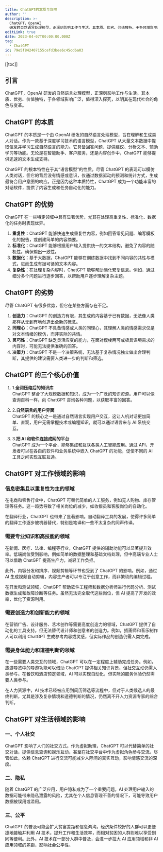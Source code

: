 ```yaml
---
title: ChatGPT的本质与影响
author: ''
description: >-
  ChatGPT，OpenAI
  研发的自然语言处理模型，正深刻影响工作与生活。其本质、优劣、价值独特，于各领域影响广泛，值得深入探究，以明白其在现代社会的角色与变革。
editLink: true
date: 2023-04-07T00:00:00.000Z
tag:
  - ChatGPT
id: 79e5f842407155cefd3bee6c45cd6a03
---
```

[[toc]]

## 引言

ChatGPT，OpenAI 研发的自然语言处理模型，正深刻影响工作与生活。其本质、优劣、价值独特，于各领域影响广泛，值得深入探究，以明其在现代社会的角色与变革。

## ChatGPT 的本质

ChatGPT 的本质是一个由 OpenAI 研发的自然语言处理模型，旨在理解和生成类人对话。作为一款基于深度学习技术的语言模型，ChatGPT 从大量文本数据中提取信息并学习生成自然语言的能力。它具备回答问题、提供建议、分析文本、辅助学习等功能。无论是在智能助手、客户服务，还是内容创作中，ChatGPT 能够提供迅速的文本生成支持。

ChatGPT 的根本特性在于其“语言模型”的性质。尽管 ChatGPT 的表现可以模仿人类对话，但它的背后没有情感或意识，仅通过数据驱动的预测和统计方式，生成最符合用户意图的响应。正是因为这种本质特性，ChatGPT 成为一个功能丰富的对话软件，提供了内容生成和任务自动化的能力。

## ChatGPT 的优势

ChatGPT 在一些特定领域中具有显著优势，尤其在处理高重复性、标准化、数据化的任务时表现优异。

1. **重复性**：ChatGPT 能够快速生成重复性内容，例如回答常见问题、编写模板化的报告，或创建简单的内容摘要。
2. **标准化**：ChatGPT 能够根据用户输入提供统一的文本结构，避免了内容的随机性，确保输出一致性。
3. **数据化**：基于大数据，ChatGPT 能够在训练数据中找到不同内容的共性与模式，进而生成有据可循的文本内容。
4. **复杂性**：在处理复杂内容时，ChatGPT 能够帮助简化繁复信息。例如，通过细分多个问题进行逐步回答，以帮助用户逐步理解复杂主题。

## ChatGPT 的劣势

尽管 ChatGPT 有很多优势，但它在某些方面存在不足。

1. **创造力**：ChatGPT 的创造力有限，其生成的内容基于已有数据，无法像人类那样从无到有地创造出全新的概念。
2. **同理心**：ChatGPT 不具备情感或人类的同理心，其理解人类的情感需求仅是对文本情绪的模仿，而非实际的共情。
3. **灵巧性**：ChatGPT 缺乏灵活应变的能力，在面对模棱两可或极具语境需求的内容时，可能无法提供准确的回答。
4. **决策力**：ChatGPT 不是一个决策系统，无法基于复杂情况独立做出合理判断，其提供的建议需要人类进一步的判断和筛选。

## ChatGPT 的三个核心价值

1. 1.**全网压缩后的知识库**  
   ChatGPT 整合了大规模数据和知识，成为一个广泛的知识资源。用户可以像查询百科一样，向 ChatGPT 咨询各种问题，以获取丰富的回答。

2. 2.**自然语言的用户界面**  
   ChatGPT 的核心之一是通过自然语言实现用户交互，这让人机对话更加简单、直观，用户无需掌握技术或编程知识，就可以通过语言来与 AI 系统交互。

3. 3.**把 AI 和软件连接成网的平台**  
   ChatGPT 成为一个平台，能够集成和互联各类人工智能应用。通过 API，开发者可以在各自的软件和业务系统中嵌入 ChatGPT 的功能，促使不同的 AI 工具之间实现互联互通。

## ChatGPT 对工作领域的影响

### 信息密集且以重复性为主的领域

在电商和零售行业中，ChatGPT 可替代简单的人工服务，例如无人购物、库存管理等任务。这一趋势导致了相关岗位的减少，如收银员和客服岗位的自动化。

在翻译行业，ChatGPT 也带来了显著影响。自动翻译工具的发展，使得许多简单的翻译工作逐步被机器替代，特别是笔译和一些不太复杂的同声传译。

### 需要专业知识和高技能的领域

在新闻、医疗、法律、编程等行业，ChatGPT 提供的辅助功能可以显著提升效率。低端岗位受到影响，例如简单的数据整理和基础文档处理，但中高端专业人士可以借助 ChatGPT 提高生产力，减轻工作负担。

此外，内容分发和排序、视频剪辑等环节也受到了 ChatGPT 的影响。例如，通过 AI 生成视频自动剪辑，内容生产者可以专注于创意工作，而非繁琐的编辑过程。

在开发和测试领域，ChatGPT 帮助软件工程师和数据分析师进行代码分析、测试数据生成和故障诊断等任务。虽然无法完全取代这些岗位，但 AI 提高了开发的效率，优化了资源利用。

### 需要创造力和创新能力的领域

在营销广告、设计服务、艺术创作等需要高度创造力的领域，ChatGPT 提供了自动化的工具支持，但无法替代设计师和创意者的创造力。例如，插画师和音乐制作人可以利用 ChatGPT 生成参考内容或灵感，但实际作品的创造仍需人类完成。

### 需要身体能力和道德判断的领域

在一些需要人类交互的领域，ChatGPT 可以在一定程度上辅助完成任务。例如，旅游导览中的导游功能可以借助 ChatGPT 提供相关知识背景，但社交互动仍需人类参与。在餐饮和酒店预定领域，AI 可以实现自动化，但实际的服务体验仍然需要人类参与。

在人力资源中，AI 技术已经被应用到简历筛选等流程中，但对于人类候选人的最终判断，尤其是涉及复杂情境和道德判断的情况，仍然离不开人力资源专家的综合判断。

## ChatGPT 对生活领域的影响

### 一、个人社交

ChatGPT 影响了人们的社交方式。作为虚拟助理，ChatGPT 可以代替简单的社交对话，提供信息查询和娱乐互动，甚至在社交平台中作为虚拟角色参与交流。尽管如此，依赖 ChatGPT 进行交流可能减少人际间的真实互动，影响情感交流的深度。

### 二、隐私

随着 ChatGPT 的广泛应用，用户隐私成为了一个重要问题。AI 处理用户输入的数据可能带来隐私泄露的风险，尤其在个人信息管理不善的情况下，可能导致用户数据被误用或滥用。

### 三、公平

ChatGPT 的普及可能会扩大贫富差距和信息鸿沟。经济条件较好的人群可以更便捷地接触并利用 AI 技术，提升工作和生活效率，而相对贫困的人群则难以享受到同等便利。此外，AI 技术在一部分人群中普及，会进一步拉大 AI 应用领域和非 AI 应用领域的差距，影响社会公平性。
